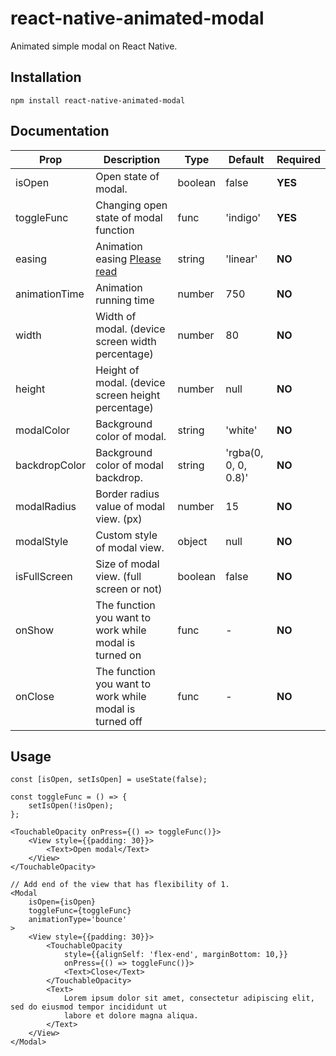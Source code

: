 # react-native-animated-modal
Animated simple modal on React Native.

## Installation
```
npm install react-native-animated-modal
```

## Documentation

| Prop  | Description  | Type  | Default  | Required  |
|---|---|---|---|---|
| isOpen | Open state of modal. | boolean | false | **YES** |
| toggleFunc | Changing open state of modal function  | func | 'indigo' | **YES** |
| easing | Animation easing [Please read](https://reactnative.dev/docs/easing) | string | 'linear' | **NO** |
| animationTime | Animation running time | number | 750 | **NO** |
| width | Width of modal. (device screen width percentage) | number | 80 | **NO** |
| height | Height of modal. (device screen height percentage) | number | null | **NO** |
| modalColor | Background color of modal. | string | 'white' | **NO** |
| backdropColor | Background color of modal backdrop. | string | 'rgba(0, 0, 0, 0.8)' | **NO** |
| modalRadius | Border radius value of modal view. (px) | number | 15 | **NO**  |
| modalStyle | Custom style of modal view. | object | null | **NO**  |
| isFullScreen | Size of modal view. (full screen or not) | boolean | false | **NO**  |
| onShow | The function you want to work while modal is turned on | func | - | **NO**  |
| onClose | The function you want to work while modal is turned off | func | - | **NO**  |

## Usage
```
const [isOpen, setIsOpen] = useState(false);

const toggleFunc = () => {
    setIsOpen(!isOpen);
};

<TouchableOpacity onPress={() => toggleFunc()}>
    <View style={{padding: 30}}>
        <Text>Open modal</Text>
    </View>
</TouchableOpacity>

// Add end of the view that has flexibility of 1.
<Modal
    isOpen={isOpen}
    toggleFunc={toggleFunc}
    animationType='bounce'
>
    <View style={{padding: 30}}>
        <TouchableOpacity
            style={{alignSelf: 'flex-end', marginBottom: 10,}}
            onPress={() => toggleFunc()}>
            <Text>Close</Text>
        </TouchableOpacity>
        <Text>
            Lorem ipsum dolor sit amet, consectetur adipiscing elit, sed do eiusmod tempor incididunt ut
            labore et dolore magna aliqua.
        </Text>
    </View>
</Modal>
```

